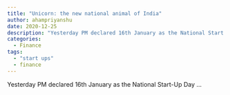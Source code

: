 ```yaml
---
title: "Unicorn: the new national animal of India"
author: ahampriyanshu
date: 2020-12-25
description: "Yesterday PM declared 16th January as the National Start Up Day ..."
categories:
  - Finance
tags:
  - "start ups"
  - finance
---
```


Yesterday PM declared 16th January as the National Start-Up Day ...
